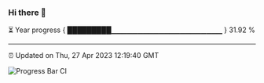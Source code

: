 ### Hi there 👋

⏳ Year progress { █████████▁▁▁▁▁▁▁▁▁▁▁▁▁▁▁▁▁▁▁▁▁ } 31.92 %

---

⏰ Updated on Thu, 27 Apr 2023 12:19:40 GMT

![Progress Bar CI](https://github.com/liununu/liununu/workflows/Progress%20Bar%20CI/badge.svg)
